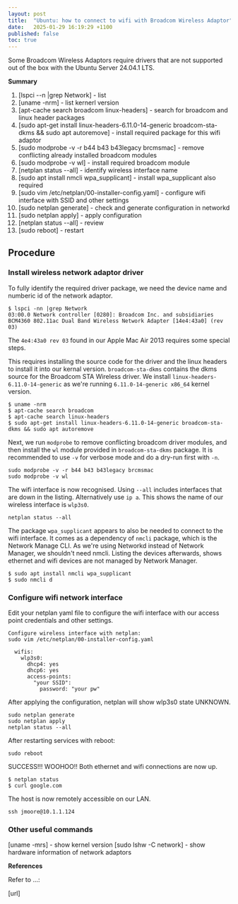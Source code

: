 ```yaml
---
layout: post
title:  "Ubuntu: how to connect to wifi with Broadcom Wireless Adaptor"
date:   2025-01-29 16:19:29 +1100
published: false
toc: true
---
```


Some Broadcom Wireless Adaptors require drivers that are not supported out of the box with the Ubuntu Server 24.04.1 LTS.

**Summary**

1. [lspci --n |grep Network] - list
2. [uname -nrm] - list kernerl version
3. [apt-cache search broadcom linux-headers] - search for broadcom and linux header packages
4. [sudo apt-get install linux-headers-6.11.0-14-generic broadcom-sta-dkms && sudo apt autoremove] - install required package for this wifi adaptor
5. [sudo modprobe -v -r b44 b43 b43legacy brcmsmac] - remove conflicting already installed broadcom modules
6. [sudo modprobe -v wl] - install required broadcom module
7. [netplan status --all] - identify wireless interface name
8. [sudo apt install nmcli wpa_supplicant] - install wpa_supplicant also required
9. [sudo vim /etc/netplan/00-installer-config.yaml] - configure wifi interface with SSID and other settings
10. [sudo netplan generate] - check and generate configuration in networkd
11. [sudo netplan apply] - apply configuration
12. [netplan status --all] - review
13. [sudo reboot] - restart


## Procedure

### Install wireless network adaptor driver

To fully identify the required driver package, we need the device name and numberic id of the network adaptor.

```
$ lspci -nn |grep Network
03:00.0 Network controller [0280]: Broadcom Inc. and subsidiaries BCM4360 802.11ac Dual Band Wireless Network Adapter [14e4:43a0] (rev 03)
```

The `4e4:43a0 rev 03` found in our Apple Mac Air 2013 requires some special steps.

This requires installing the source code for the driver and the linux headers to install it into our kernal version. `broadcom-sta-dkms` contains the dkms source for the Broadcom STA Wireless driver. We install `linux-headers-6.11.0-14-generic` as we're running `6.11.0-14-generic x86_64` kernel version.

```
$ uname -nrm
$ apt-cache search broadcom
$ apt-cache search linux-headers
$ sudo apt-get install linux-headers-6.11.0-14-generic broadcom-sta-dkms && sudo apt autoremove
```

Next, we run `modprobe` to remove conflicting broadcom driver modules, and then install the `wl` module provided in `broadcom-sta-dkms` package. It is recommended to use `-v` for verbose mode and do a dry-run first with `-n`.

```
sudo modprobe -v -r b44 b43 b43legacy brcmsmac
sudo modprobe -v wl
```

The wifi interface is now recognised. Using `--all` includes interfaces that are down in the listing. Alternatively use `ip a`. This shows the name of our wireless interface is `wlp3s0`.

```
netplan status --all
```

The package `wpa_supplicant` appears to also be needed to connect to the wifi interface. It comes as a dependency of `nmcli` package, which is the Network Manage CLI. As we're using Networkd instead of Network Manager, we shouldn't need nmcli. Listing the devices afterwards, shows ethernet and wifi devices are not managed by Network Manager.

<!-- TODO: repeat without `nmcli` -->

```
$ sudo apt install nmcli wpa_supplicant
$ sudo nmcli d
```

### Configure wifi network interface

Edit your netplan yaml file to configure the wifi interface with our access point credentials and other settings.

```
Configure wireless interface with netplan:
sudo vim /etc/netplan/00-installer-config.yaml

  wifis:
    wlp3s0:
      dhcp4: yes
      dhcp6: yes
      access-points:
        "your SSID":
          password: "your pw"
```

After applying the configuration, netplan will show wlp3s0 state UNKNOWN.

```
sudo netplan generate
sudo netplan apply
netplan status --all
```

After restarting services with reboot:

```
sudo reboot
```

SUCCESS!!! WOOHOO!! Both ethernet and wifi connections are now up.

```
$ netplan status
$ curl google.com
```

The host is now remotely accessible on our LAN.

```
ssh jmoore@10.1.1.124
```

### Other useful commands

[uname -mrs] - show kernel version
[sudo lshw -C network] - show hardware information of network adaptors

**References**

Refer to ...:

[url]
